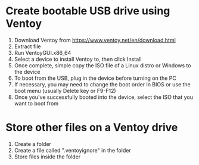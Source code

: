 # Create bootable USB drive using Ventoy
1. Download Ventoy from https://www.ventoy.net/en/download.html
2. Extract file
3. Run VentoyGUI.x86_64
4. Select a device to install Ventoy to, then click Install
5. Once complete, simple copy the ISO file of a Linux distro or Windows to the device
6. To boot from the USB, plug in the device before turning on the PC
7. If necessary, you may need to change the boot order in BIOS or use the boot menu (usually Delete key or F9-F12)
8. Once you've successfully booted into the device, select the ISO that you want to boot from

# Store other files on a Ventoy drive
1. Create a folder
2. Create a file called ".ventoyignore" in the folder
3. Store files inside the folder
